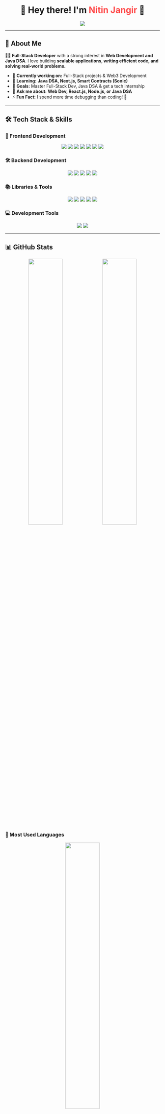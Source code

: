 <h1 align="center">🚀 Hey there! I'm <span style="color:#ff4b4b;">Nitin Jangir</span> 👋</h1>

<p align="center">
  <img src="https://readme-typing-svg.herokuapp.com?font=Roboto-Bold&size=30&color=%23F7A41D&center=true&vCenter=true&width=900&height=60&lines=🚀+Full-Stack+Developer;👨‍💻+Computer+Science+Student;🔥+Tech+Enthusiast;💡+Always+Learning!" />
</p>

---

## 🧐 About Me  

👨‍💻 **Full-Stack Developer** with a strong interest in **Web Development and Java DSA**. I love building **scalable applications, writing efficient code, and solving real-world problems.**  

- 🔭 **Currently working on:** Full-Stack projects & Web3 Development  
- 🌱 **Learning:** **Java DSA, Next.js, Smart Contracts (Sonic)**  
- 🎯 **Goals:** Master Full-Stack Dev, Java DSA & get a tech internship  
- 💬 **Ask me about:** **Web Dev, React.js, Node.js, or Java DSA**  
- ⚡ **Fun Fact:** I spend more time debugging than coding! 🤣  

---

## 🛠️ Tech Stack & Skills  

### 🚀 Frontend Development  
<p align="center">
  <img src="https://img.shields.io/badge/HTML5-E34F26?style=for-the-badge&logo=html5&logoColor=white" />
  <img src="https://img.shields.io/badge/CSS3-1572B6?style=for-the-badge&logo=css3&logoColor=white" />
  <img src="https://img.shields.io/badge/JavaScript-F7DF1E?style=for-the-badge&logo=javascript&logoColor=black" />
  <img src="https://img.shields.io/badge/Bootstrap-563D7C?style=for-the-badge&logo=bootstrap&logoColor=white" />
  <img src="https://img.shields.io/badge/TailwindCSS-38B2AC?style=for-the-badge&logo=tailwind-css&logoColor=white" />
  <img src="https://img.shields.io/badge/React-20232A?style=for-the-badge&logo=react&logoColor=61DAFB" />
  <img src="https://img.shields.io/badge/Next.js-000000?style=for-the-badge&logo=next.js&logoColor=white" />
</p>

### 🛠 Backend Development  
<p align="center">
  <img src="https://img.shields.io/badge/Node.js-339933?style=for-the-badge&logo=node.js&logoColor=white" />
  <img src="https://img.shields.io/badge/Express.js-000000?style=for-the-badge&logo=express&logoColor=white" />
  <img src="https://img.shields.io/badge/MongoDB-47A248?style=for-the-badge&logo=mongodb&logoColor=white" />
  <img src="https://img.shields.io/badge/PostgreSQL-316192?style=for-the-badge&logo=postgresql&logoColor=white" />
  <img src="https://img.shields.io/badge/SQL-4479A1?style=for-the-badge&logo=postgresql&logoColor=white" />
</p>

### 📚 Libraries & Tools  
<p align="center">
  <img src="https://img.shields.io/badge/Zod-FF4081?style=for-the-badge&logoColor=white" />
  <img src="https://img.shields.io/badge/JWT-000000?style=for-the-badge&logo=json-web-tokens&logoColor=white" />
  <img src="https://img.shields.io/badge/Mongoose-880000?style=for-the-badge&logoColor=white" />
  <img src="https://img.shields.io/badge/Bcrypt-3498db?style=for-the-badge&logoColor=white" />
  <img src="https://img.shields.io/badge/Passport.js-34E27A?style=for-the-badge&logo=passport&logoColor=white" />
</p>

### 💻 Development Tools  
<p align="center">
  <img src="https://img.shields.io/badge/Git-F05032?style=for-the-badge&logo=git&logoColor=white" />
  <img src="https://img.shields.io/badge/GitHub-181717?style=for-the-badge&logo=github&logoColor=white" />
</p>

---

## 📊 GitHub Stats  

<p align="center">
  <img width="47%" src="https://github-readme-stats.vercel.app/api?username=Nitinjangir004&show_icons=true&theme=radical" />
  <img width="47%" src="https://github-readme-streak-stats.herokuapp.com/?user=Nitinjangir004&theme=radical" />
</p>  

### 📌 Most Used Languages  
<p align="center">
  <img width="47%" src="https://github-readme-stats.vercel.app/api/top-langs/?username=Nitinjangir004&layout=compact&langs_count=8&theme=radical" />
</p>

---

## 🔗 Connect With Me  

<p align="center">
  <a href="https://instagram.com/nitinjangir004"><img src="https://img.shields.io/badge/Instagram-E4405F?style=for-the-badge&logo=instagram&logoColor=white" /></a>
   <a href="https://x.com/nitinjangir2004"><img src="https://img.shields.io/badge/X-000000?style=for-the-badge&logo=twitter&logoColor=white" /></a>
  <a href="https://github.com/Nitinjangir004"><img src="https://img.shields.io/badge/GitHub-181717?style=for-the-badge&logo=github&logoColor=white" /></a>
</p>

---

## 🎯 Profile Views  

<p align="center">
  <img src="https://komarev.com/ghpvc/?username=Nitinjangir004&label=Profile%20Views&color=blue&style=flat" />
</p>

---

### 🚀 **Let's build something amazing together!**  

<!---
Nitinjangir004/Nitinjangir004 is a ✨ special ✨ repository because its `README.md` (this file) appears on your GitHub profile.
You can click the Preview link to take a look at your changes.
--->
